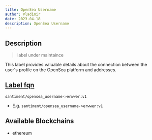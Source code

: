 ```yaml
---
title: OpenSea Username
author: Vladimir
date: 2023-04-18
description: OpenSea Username
---
```


## Description

> label under maintaince

This label provides valuable details about the connection between the user's profile on the OpenSea platform and addresses.

## [Label fqn](/labels/label-fqn)

`santiment/opensea_username->erwwer:v1`

* E.g. `santiment/opensea_username->erwwer:v1`

## Available Blockchains

* ethereum